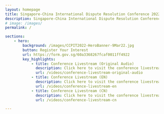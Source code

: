 ```yaml
---
layout: homepage
title: Singapore-China International Dispute Resolution Conference 2022
description: Singapore-China International Dispute Resolution Conference 2022
# image: /images/
permalink: /

sections:
    - hero:
        background: /images/CCPIT2022-HeroBanner-9Mar22.jpg
        button: Register Your Interest
        url: https://form.gov.sg/60a3368267fcaf0011ff4922
        key_highlights:
            - title: Conference Livestream (Original Audio)
              description: Click here to visit the conference livestream in Original Audio
              url: /videos/conference-livestream-original-audio
            - title: Conference Livestream (EN)
              description: Click here to visit the conference livestream in English
              url: /videos/conference-livestream-en
            - title: Conference Livestream (CN)
              description: Click here to visit the conference livestream in Chinese
              url: /videos/conference-livestream-cn

---
```



